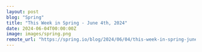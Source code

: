 ```yaml
---
layout: post
blog: "Spring"
title: "This Week in Spring - June 4th, 2024"
date: 2024-06-04T00:00:00Z
image: images/spring.png
remote_url: "https://spring.io/blog/2024/06/04/this-week-in-spring-june-4th-2024"
---
```

